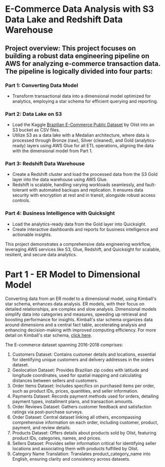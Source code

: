 # E-Commerce Data Analysis with S3 Data Lake and Redshift Data Warehouse

## Project overview: This project focuses on building a robust data engineering pipeline on AWS for analyzing e-commerce transaction data. The pipeline is logically divided into four parts:

### Part 1: Converting Data Model

- Transform transactional data into a dimensional model optimized for analytics, employing a star schema for efficient querying and reporting.

### Part 2: Data Lake on S3

- Load the Kaggle [Brazilian E-Commerce Public Dataset](https://www.kaggle.com/datasets/olistbr/brazilian-ecommerce?select=product_category_name_translation.csv) by Olist into an S3 bucket as CSV files.
- Utilize S3 as a data lake with a Medalian architecture, where data is processed through Bronze (raw), Silver (cleaned), and Gold (analytics-ready) layers using AWS Glue for all 
 ETL operations, aligning the data with the dimensional model from Part 1.

### Part 3: Redshift Data Warehouse

- Create a Redshift cluster and load the processed data from the S3 Gold layer into the data warehouse using AWS Glue.
- Redshift is scalable, handling varying workloads seamlessly, and fault-tolerant with automated backups and replication. It ensures data security with encryption at rest and in transit, alongside robust access controls.
  
### Part 4: Business Intelligence with Quicksight

- Load the analytics-ready data from the Gold layer into Quicksight.
- Create interactive dashboards and reports for business intelligence and actionable insights.
  
This project demonstrates a comprehensive data engineering workflow, leveraging AWS services like S3, Glue, Redshift, and Quicksight for scalable, resilient, and secure data analytics.




# Part 1 - ER Model to Dimensional Model 

Converting data from an ER model to a dimensional model, using Kimball's star schema, enhances data analysis. ER models, with their focus on detailed relationships, are complex and slow analysis. Dimensional models simplify data into categories and measures, speeding up retrieval and boosting performance for insights. Kimball's star schema organizes data around dimensions and a central fact table, accelerating analysis and enhancing decision-making with improved computing efficiency. For more detail on Kimball's star schema, [click here](https://www.holistics.io/books/setup-analytics/kimball-s-dimensional-data-modeling/).

The E-commerce dataset spanning 2016-2018 comprises:

1. Customers Dataset: Contains customer details and locations, essential for identifying unique customers and delivery addresses in the orders dataset.
2. Geolocation Dataset: Provides Brazilian zip codes with latitude and longitude coordinates, used for spatial mapping and calculating distances between sellers and customers.
3. Order Items Dataset: Includes specifics on purchased items per order, such as product IDs, prices, quantities, and seller information.
4. Payments Dataset: Records payment methods used for orders, detailing payment types, installment plans, and transaction amounts.
5. Order Reviews Dataset: Gathers customer feedback and satisfaction ratings via post-purchase surveys.
6. Order Dataset: Central dataset linking all others, encompassing comprehensive information on each order, including customer, product, payment, and review details.
7. Products Dataset: Offers details about products sold by Olist, featuring product IDs, categories, names, and prices.
8. Sellers Dataset: Provides seller information critical for identifying seller locations and associating them with products fulfilled by Olist.
9. Category Name Translation: Translates product_category_name into English, ensuring clarity and consistency across datasets.





